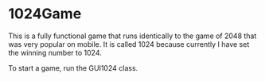 # 1024Game
This is a fully functional game that runs identically to the game of 2048 that was very popular on mobile.
It is called 1024 because currently I have set the winning number to 1024. 

To start a game, run the GUI1024 class.
